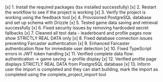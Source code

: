 [x] 1. Install the required packages (tsx installed successfully)
[x] 2. Restart the workflow to see if the project is working
[x] 3. Verify the project is working using the feedback tool
[x] 4. Provisioned PostgreSQL database and set up schema with Drizzle
[x] 5. Tested game data saving and retrieval successfully
[x] 6. Fixed security issues by removing hardcoded secret fallbacks
[x] 7. Cleaned all test data - leaderboard and profile pages now show STRICTLY REAL DATA only
[x] 8. Fixed database connection issues preventing Farcaster authentication
[x] 9. Enhanced Farcaster authentication flow for immediate user detection
[x] 10. Fixed TypeScript errors in JWT token handling
[x] 11. Verified complete data flow: authentication → game saving → profile display
[x] 12. Verified profile page displays STRICTLY REAL DATA from PostgreSQL database
[x] 13. Inform user the import is completed and they can start building, mark the import as completed using the complete_project_import tool